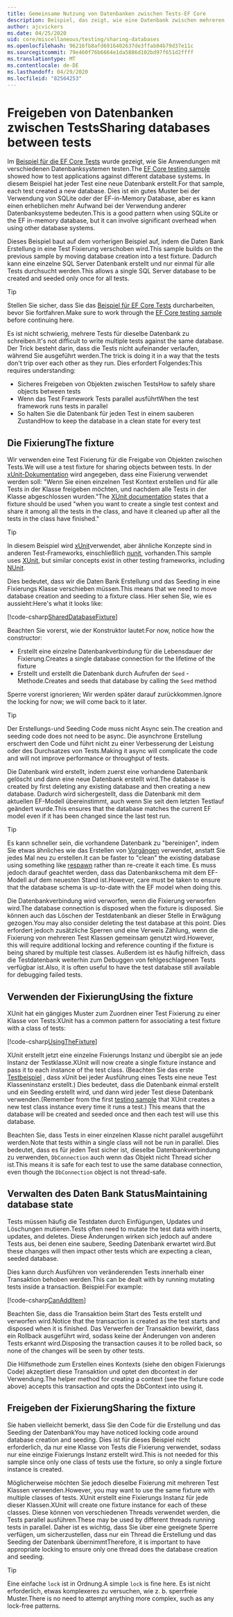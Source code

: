 ```yaml
---
title: Gemeinsame Nutzung von Datenbanken zwischen Tests-EF Core
description: Beispiel, das zeigt, wie eine Datenbank zwischen mehreren Tests gemeinsam genutzt wird
author: ajcvickers
ms.date: 04/25/2020
uid: core/miscellaneous/testing/sharing-databases
ms.openlocfilehash: 96216fb8afd6916402637de3ffab04b79d37e11c
ms.sourcegitcommit: 79e460f76b6664e1da5886d102bd97f651d2ffff
ms.translationtype: MT
ms.contentlocale: de-DE
ms.lasthandoff: 04/29/2020
ms.locfileid: "82564253"
---
```

# <a name="sharing-databases-between-tests"></a><span data-ttu-id="40ac8-103">Freigeben von Datenbanken zwischen Tests</span><span class="sxs-lookup"><span data-stu-id="40ac8-103">Sharing databases between tests</span></span>

<span data-ttu-id="40ac8-104">Im [Beispiel für die EF Core Tests](xref:core/miscellaneous/testing/testing-sample) wurde gezeigt, wie Sie Anwendungen mit verschiedenen Datenbanksystemen testen.</span><span class="sxs-lookup"><span data-stu-id="40ac8-104">The [EF Core testing sample](xref:core/miscellaneous/testing/testing-sample) showed how to test applications against different database systems.</span></span>
<span data-ttu-id="40ac8-105">In diesem Beispiel hat jeder Test eine neue Datenbank erstellt.</span><span class="sxs-lookup"><span data-stu-id="40ac8-105">For that sample, each test created a new database.</span></span>
<span data-ttu-id="40ac8-106">Dies ist ein gutes Muster bei der Verwendung von SQLite oder der EF-in-Memory Database, aber es kann einen erheblichen mehr Aufwand bei der Verwendung anderer Datenbanksysteme bedeuten.</span><span class="sxs-lookup"><span data-stu-id="40ac8-106">This is a good pattern when using SQLite or the EF in-memory database, but it can involve significant overhead when using other database systems.</span></span>

<span data-ttu-id="40ac8-107">Dieses Beispiel baut auf dem vorherigen Beispiel auf, indem die Daten Bank Erstellung in eine Test Fixierung verschoben wird.</span><span class="sxs-lookup"><span data-stu-id="40ac8-107">This sample builds on the previous sample by moving database creation into a test fixture.</span></span>
<span data-ttu-id="40ac8-108">Dadurch kann eine einzelne SQL Server Datenbank erstellt und nur einmal für alle Tests durchsucht werden.</span><span class="sxs-lookup"><span data-stu-id="40ac8-108">This allows a single SQL Server database to be created and seeded only once for all tests.</span></span>

> [!TIP]
> <span data-ttu-id="40ac8-109">Stellen Sie sicher, dass Sie das [Beispiel für EF Core Tests](xref:core/miscellaneous/testing/testing-sample) durcharbeiten, bevor Sie fortfahren.</span><span class="sxs-lookup"><span data-stu-id="40ac8-109">Make sure to work through the [EF Core testing sample](xref:core/miscellaneous/testing/testing-sample) before continuing here.</span></span>

<span data-ttu-id="40ac8-110">Es ist nicht schwierig, mehrere Tests für dieselbe Datenbank zu schreiben.</span><span class="sxs-lookup"><span data-stu-id="40ac8-110">It's not difficult to write multiple tests against the same database.</span></span>
<span data-ttu-id="40ac8-111">Der Trick besteht darin, dass die Tests nicht aufeinander verlaufen, während Sie ausgeführt werden.</span><span class="sxs-lookup"><span data-stu-id="40ac8-111">The trick is doing it in a way that the tests don't trip over each other as they run.</span></span>
<span data-ttu-id="40ac8-112">Dies erfordert Folgendes:</span><span class="sxs-lookup"><span data-stu-id="40ac8-112">This requires understanding:</span></span>
* <span data-ttu-id="40ac8-113">Sicheres Freigeben von Objekten zwischen Tests</span><span class="sxs-lookup"><span data-stu-id="40ac8-113">How to safely share objects between tests</span></span>
* <span data-ttu-id="40ac8-114">Wenn das Test Framework Tests parallel ausführt</span><span class="sxs-lookup"><span data-stu-id="40ac8-114">When the test framework runs tests in parallel</span></span>
* <span data-ttu-id="40ac8-115">So halten Sie die Datenbank für jeden Test in einem sauberen Zustand</span><span class="sxs-lookup"><span data-stu-id="40ac8-115">How to keep the database in a clean state for every test</span></span>  

## <a name="the-fixture"></a><span data-ttu-id="40ac8-116">Die Fixierung</span><span class="sxs-lookup"><span data-stu-id="40ac8-116">The fixture</span></span>

<span data-ttu-id="40ac8-117">Wir verwenden eine Test Fixierung für die Freigabe von Objekten zwischen Tests.</span><span class="sxs-lookup"><span data-stu-id="40ac8-117">We will use a test fixture for sharing objects between tests.</span></span>
<span data-ttu-id="40ac8-118">In der [xUnit-Dokumentation](https://xunit.net/docs/shared-context.html) wird angegeben, dass eine Fixierung verwendet werden soll: "Wenn Sie einen einzelnen Test Kontext erstellen und für alle Tests in der Klasse freigeben möchten, und nachdem alle Tests in der Klasse abgeschlossen wurden."</span><span class="sxs-lookup"><span data-stu-id="40ac8-118">The [XUnit documentation](https://xunit.net/docs/shared-context.html) states that a fixture should be used "when you want to create a single test context and share it among all the tests in the class, and have it cleaned up after all the tests in the class have finished."</span></span>

> [!TIP]
> <span data-ttu-id="40ac8-119">In diesem Beispiel wird [xUnit](https://xunit.net/)verwendet, aber ähnliche Konzepte sind in anderen Test-Frameworks, einschließlich [nunit](https://nunit.org/), vorhanden.</span><span class="sxs-lookup"><span data-stu-id="40ac8-119">This sample uses [XUnit](https://xunit.net/), but similar concepts exist in other testing frameworks, including [NUnit](https://nunit.org/).</span></span>

<span data-ttu-id="40ac8-120">Dies bedeutet, dass wir die Daten Bank Erstellung und das Seeding in eine Fixierungs Klasse verschieben müssen.</span><span class="sxs-lookup"><span data-stu-id="40ac8-120">This means that we need to move database creation and seeding to a fixture class.</span></span>
<span data-ttu-id="40ac8-121">Hier sehen Sie, wie es aussieht:</span><span class="sxs-lookup"><span data-stu-id="40ac8-121">Here's what it looks like:</span></span>

[!code-csharp[SharedDatabaseFixture](../../../../samples/core/Miscellaneous/Testing/ItemsWebApi/SharedDatabaseTests/SharedDatabaseFixture.cs?name=SharedDatabaseFixture)]

<span data-ttu-id="40ac8-122">Beachten Sie vorerst, wie der Konstruktor lautet:</span><span class="sxs-lookup"><span data-stu-id="40ac8-122">For now, notice how the constructor:</span></span>
* <span data-ttu-id="40ac8-123">Erstellt eine einzelne Datenbankverbindung für die Lebensdauer der Fixierung.</span><span class="sxs-lookup"><span data-stu-id="40ac8-123">Creates a single database connection for the lifetime of the fixture</span></span>
* <span data-ttu-id="40ac8-124">Erstellt und erstellt die Datenbank durch Aufrufen der `Seed` -Methode.</span><span class="sxs-lookup"><span data-stu-id="40ac8-124">Creates and seeds that database by calling the `Seed` method</span></span> 

<span data-ttu-id="40ac8-125">Sperre vorerst ignorieren; Wir werden später darauf zurückkommen.</span><span class="sxs-lookup"><span data-stu-id="40ac8-125">Ignore the locking for now; we will come back to it later.</span></span>

> [!TIP]
> <span data-ttu-id="40ac8-126">Der Erstellungs-und Seeding Code muss nicht Async sein.</span><span class="sxs-lookup"><span data-stu-id="40ac8-126">The creation and seeding code does not need to be async.</span></span>
> <span data-ttu-id="40ac8-127">Die asynchrone Erstellung erschwert den Code und führt nicht zu einer Verbesserung der Leistung oder des Durchsatzes von Tests.</span><span class="sxs-lookup"><span data-stu-id="40ac8-127">Making it async will complicate the code and will not improve performance or throughput of tests.</span></span>

<span data-ttu-id="40ac8-128">Die Datenbank wird erstellt, indem zuerst eine vorhandene Datenbank gelöscht und dann eine neue Datenbank erstellt wird.</span><span class="sxs-lookup"><span data-stu-id="40ac8-128">The database is created by first deleting any existing database and then creating a new database.</span></span>
<span data-ttu-id="40ac8-129">Dadurch wird sichergestellt, dass die Datenbank mit dem aktuellen EF-Modell übereinstimmt, auch wenn Sie seit dem letzten Testlauf geändert wurde.</span><span class="sxs-lookup"><span data-stu-id="40ac8-129">This ensures that the database matches the current EF model even if it has been changed since the last test run.</span></span>

> [!TIP]
> <span data-ttu-id="40ac8-130">Es kann schneller sein, die vorhandene Datenbank zu "bereinigen", indem Sie etwas ähnliches wie das Erstellen von [Vorgängen](https://jimmybogard.com/tag/respawn/) verwendet, anstatt Sie jedes Mal neu zu erstellen.</span><span class="sxs-lookup"><span data-stu-id="40ac8-130">It can be faster to "clean" the existing database using something like [respawn](https://jimmybogard.com/tag/respawn/) rather than re-create it each time.</span></span>
> <span data-ttu-id="40ac8-131">Es muss jedoch darauf geachtet werden, dass das Datenbankschema mit dem EF-Modell auf dem neuesten Stand ist.</span><span class="sxs-lookup"><span data-stu-id="40ac8-131">However, care must be taken to ensure that the database schema is up-to-date with the EF model when doing this.</span></span>

<span data-ttu-id="40ac8-132">Die Datenbankverbindung wird verworfen, wenn die Fixierung verworfen wird.</span><span class="sxs-lookup"><span data-stu-id="40ac8-132">The database connection is disposed when the fixture is disposed.</span></span>
<span data-ttu-id="40ac8-133">Sie können auch das Löschen der Testdatenbank an dieser Stelle in Erwägung gezogen.</span><span class="sxs-lookup"><span data-stu-id="40ac8-133">You may also consider deleting the test database at this point.</span></span>
<span data-ttu-id="40ac8-134">Dies erfordert jedoch zusätzliche Sperren und eine Verweis Zählung, wenn die Fixierung von mehreren Test Klassen gemeinsam genutzt wird.</span><span class="sxs-lookup"><span data-stu-id="40ac8-134">However, this will require additional locking and reference counting if the fixture is being shared by multiple test classes.</span></span>
<span data-ttu-id="40ac8-135">Außerdem ist es häufig hilfreich, dass die Testdatenbank weiterhin zum Debuggen von fehlgeschlagenen Tests verfügbar ist.</span><span class="sxs-lookup"><span data-stu-id="40ac8-135">Also, it is often useful to have the test database still available for debugging failed tests.</span></span>  

## <a name="using-the-fixture"></a><span data-ttu-id="40ac8-136">Verwenden der Fixierung</span><span class="sxs-lookup"><span data-stu-id="40ac8-136">Using the fixture</span></span>

<span data-ttu-id="40ac8-137">XUnit hat ein gängiges Muster zum Zuordnen einer Test Fixierung zu einer Klasse von Tests:</span><span class="sxs-lookup"><span data-stu-id="40ac8-137">XUnit has a common pattern for associating a test fixture with a class of tests:</span></span>

[!code-csharp[UsingTheFixture](../../../../samples/core/Miscellaneous/Testing/ItemsWebApi/SharedDatabaseTests/SharedDatabaseTest.cs?name=UsingTheFixture)]

<span data-ttu-id="40ac8-138">XUnit erstellt jetzt eine einzelne Fixierungs Instanz und übergibt sie an jede Instanz der Testklasse.</span><span class="sxs-lookup"><span data-stu-id="40ac8-138">XUnit will now create a single fixture instance and pass it to each instance of the test class.</span></span>
<span data-ttu-id="40ac8-139">(Beachten Sie das erste [Testbeispiel](xref:core/miscellaneous/testing/testing-sample) , dass xUnit bei jeder Ausführung eines Tests eine neue Test Klasseninstanz erstellt.) Dies bedeutet, dass die Datenbank einmal erstellt und ein Seeding erstellt wird, und dann wird jeder Test diese Datenbank verwenden.</span><span class="sxs-lookup"><span data-stu-id="40ac8-139">(Remember from the first [testing sample](xref:core/miscellaneous/testing/testing-sample) that XUnit creates a new test class instance every time it runs a test.) This means that the database will be created and seeded once and then each test will use this database.</span></span>

<span data-ttu-id="40ac8-140">Beachten Sie, dass Tests in einer einzelnen Klasse nicht parallel ausgeführt werden.</span><span class="sxs-lookup"><span data-stu-id="40ac8-140">Note that tests within a single class will not be run in parallel.</span></span>
<span data-ttu-id="40ac8-141">Dies bedeutet, dass es für jeden Test sicher ist, dieselbe Datenbankverbindung zu verwenden, `DbConnection` auch wenn das Objekt nicht Thread sicher ist.</span><span class="sxs-lookup"><span data-stu-id="40ac8-141">This means it is safe for each test to use the same database connection, even though the `DbConnection` object is not thread-safe.</span></span>

## <a name="maintaining-database-state"></a><span data-ttu-id="40ac8-142">Verwalten des Daten Bank Status</span><span class="sxs-lookup"><span data-stu-id="40ac8-142">Maintaining database state</span></span>

<span data-ttu-id="40ac8-143">Tests müssen häufig die Testdaten durch Einfügungen, Updates und Löschungen mutieren.</span><span class="sxs-lookup"><span data-stu-id="40ac8-143">Tests often need to mutate the test data with inserts, updates, and deletes.</span></span>
<span data-ttu-id="40ac8-144">Diese Änderungen wirken sich jedoch auf andere Tests aus, bei denen eine saubere, Seeding Datenbank erwartet wird.</span><span class="sxs-lookup"><span data-stu-id="40ac8-144">But these changes will then impact other tests which are expecting a clean, seeded database.</span></span>

<span data-ttu-id="40ac8-145">Dies kann durch Ausführen von veränderenden Tests innerhalb einer Transaktion behoben werden.</span><span class="sxs-lookup"><span data-stu-id="40ac8-145">This can be dealt with by running mutating tests inside a transaction.</span></span>
<span data-ttu-id="40ac8-146">Beispiel:</span><span class="sxs-lookup"><span data-stu-id="40ac8-146">For example:</span></span>

[!code-csharp[CanAddItem](../../../../samples/core/Miscellaneous/Testing/ItemsWebApi/SharedDatabaseTests/SharedDatabaseTest.cs?name=CanAddItem)]

<span data-ttu-id="40ac8-147">Beachten Sie, dass die Transaktion beim Start des Tests erstellt und verworfen wird.</span><span class="sxs-lookup"><span data-stu-id="40ac8-147">Notice that the transaction is created as the test starts and disposed when it is finished.</span></span>
<span data-ttu-id="40ac8-148">Das Verwerfen der Transaktion bewirkt, dass ein Rollback ausgeführt wird, sodass keine der Änderungen von anderen Tests erkannt wird.</span><span class="sxs-lookup"><span data-stu-id="40ac8-148">Disposing the transaction causes it to be rolled back, so none of the changes will be seen by other tests.</span></span>

<span data-ttu-id="40ac8-149">Die Hilfsmethode zum Erstellen eines Kontexts (siehe den obigen Fixierungs Code) akzeptiert diese Transaktion und optet den dbcontext in der Verwendung.</span><span class="sxs-lookup"><span data-stu-id="40ac8-149">The helper method for creating a context (see the fixture code above) accepts this transaction and opts the DbContext into using it.</span></span> 

## <a name="sharing-the-fixture"></a><span data-ttu-id="40ac8-150">Freigeben der Fixierung</span><span class="sxs-lookup"><span data-stu-id="40ac8-150">Sharing the fixture</span></span>

<span data-ttu-id="40ac8-151">Sie haben vielleicht bemerkt, dass Sie den Code für die Erstellung und das Seeding der Datenbank</span><span class="sxs-lookup"><span data-stu-id="40ac8-151">You may have noticed locking code around database creation and seeding.</span></span>
<span data-ttu-id="40ac8-152">Dies ist für dieses Beispiel nicht erforderlich, da nur eine Klasse von Tests die Fixierung verwendet, sodass nur eine einzige Fixierungs Instanz erstellt wird.</span><span class="sxs-lookup"><span data-stu-id="40ac8-152">This is not needed for this sample since only one class of tests use the fixture, so only a single fixture instance is created.</span></span>

<span data-ttu-id="40ac8-153">Möglicherweise möchten Sie jedoch dieselbe Fixierung mit mehreren Test Klassen verwenden.</span><span class="sxs-lookup"><span data-stu-id="40ac8-153">However, you may want to use the same fixture with multiple classes of tests.</span></span>
<span data-ttu-id="40ac8-154">XUnit erstellt eine Fixierungs Instanz für jede dieser Klassen.</span><span class="sxs-lookup"><span data-stu-id="40ac8-154">XUnit will create one fixture instance for each of these classes.</span></span>
<span data-ttu-id="40ac8-155">Diese können von verschiedenen Threads verwendet werden, die Tests parallel ausführen.</span><span class="sxs-lookup"><span data-stu-id="40ac8-155">These may be used by different threads running tests in parallel.</span></span>
<span data-ttu-id="40ac8-156">Daher ist es wichtig, dass Sie über eine geeignete Sperre verfügen, um sicherzustellen, dass nur ein Thread die Erstellung und das Seeding der Datenbank übernimmt</span><span class="sxs-lookup"><span data-stu-id="40ac8-156">Therefore, it is important to have appropriate locking to ensure only one thread does the database creation and seeding.</span></span>

> [!TIP]
> <span data-ttu-id="40ac8-157">Eine einfache `lock` ist in Ordnung.</span><span class="sxs-lookup"><span data-stu-id="40ac8-157">A simple `lock` is fine here.</span></span>
> <span data-ttu-id="40ac8-158">Es ist nicht erforderlich, etwas komplexeres zu versuchen, wie z. b. sperrfreie Muster.</span><span class="sxs-lookup"><span data-stu-id="40ac8-158">There is no need to attempt anything more complex, such as any lock-free patterns.</span></span>
